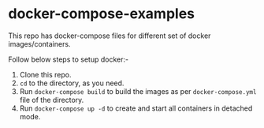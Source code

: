 # docker-compose-examples

This repo has docker-compose files for different set of docker images/containers.

Follow below steps to setup docker:-

1. Clone this repo.
2. `cd` to the directory, as you need.
3. Run `docker-compose build` to build the images as per `docker-compose.yml` file of the directory.
4. Run `docker-compose up -d` to create and start all containers in detached mode.
